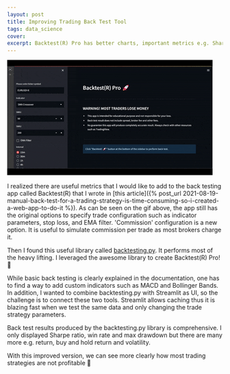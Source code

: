 ```yaml
---
layout: post
title: Improving Trading Back Test Tool
tags: data_science
cover:
excerpt: Backtest(R) Pro has better charts, important metrics e.g. Sharpe ratio and more!
---
```


![](/images/blog/backtestr/backtestr-pro.gif)

I realized there are useful metrics that I would like to add to the back testing app called Backtest(R) that I wrote in [this article]({% post_url 2021-08-19-manual-back-test-for-a-trading-strategy-is-time-consuming-so-i-created-a-web-app-to-do-it %}). As can be seen on the gif above, the app still has the original options to specify trade configuration such as indicator parameters, stop loss, and EMA filter. 'Commission' configuration is a new option. It is useful to simulate commission per trade as most brokers charge it.   

Then I found this useful library called [backtesting.py](https://kernc.github.io/backtesting.py/). It performs most of the heavy lifting. I leveraged the awesome library to create Backtest(R) Pro! 🚀

While basic back testing is clearly explained in the documentation, one has to find a way to add custom indicators such as MACD and Bollinger Bands. In addition, I wanted to combine backtesting.py with Streamlit as UI, so the challenge is to connect these two tools. Streamlit allows caching thus it is blazing fast when we test the same data and only changing the trade strategy parameters.

Back test results produced by the backtesting.py library is comprehensive. I only displayed Sharpe ratio, win rate and max drawdown but there are many more e.g. return, buy and hold return and volatility.

With this improved version, we can see more clearly how most trading strategies are not profitable 💸